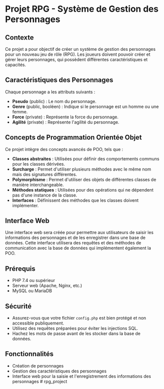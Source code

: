 # Projet RPG - Système de Gestion des Personnages
## Contexte
Ce projet a pour objectif de créer un système de gestion des personnages pour un nouveau jeu de rôle (RPG). Les joueurs doivent pouvoir créer et gérer leurs personnages, qui possèdent différentes caractéristiques et capacités.
## Caractéristiques des Personnages
Chaque personnage a les attributs suivants :
- **Pseudo** (public) : Le nom du personnage.
- **Genre** (public, booléen) : Indique si le personnage est un homme ou une femme.
- **Force** (private) : Représente la force du personnage.
- **Agilité** (private) : Représente l'agilité du personnage.
## Concepts de Programmation Orientée Objet
Ce projet intègre des concepts avancés de POO, tels que :
- **Classes abstraites** : Utilisées pour définir des comportements communs pour les classes dérivées.
- **Surcharge** : Permet d'utiliser plusieurs méthodes avec le même nom mais des signatures différentes.
- **Polymorphisme** : Permet d'utiliser des objets de différentes classes de manière interchangeable.
- **Méthodes statiques** : Utilisées pour des opérations qui ne dépendent pas d'une instance de la classe.
- **Interfaces** : Définissent des méthodes que les classes doivent implémenter.
## Interface Web
Une interface web sera créée pour permettre aux utilisateurs de saisir les informations des personnages et de les enregistrer dans une base de données. Cette interface utilisera des requêtes et des méthodes de communication avec la base de données qui implémentent également la POO.
## Prérequis
- PHP 7.4 ou supérieur
- Serveur web (Apache, Nginx, etc.)
- MySQL ou MariaDB
## Sécurité
- Assurez-vous que votre fichier `config.php` est bien protégé et non accessible publiquement.
- Utilisez des requêtes préparées pour éviter les injections SQL.
- Hachez les mots de passe avant de les stocker dans la base de données.
## Fonctionnalités
- Création de personnages
- Gestion des caractéristiques des personnages
- Interface web pour la saisie et l'enregistrement des informations des personnages
#   r p g _ p r o j e c t 
 
 
